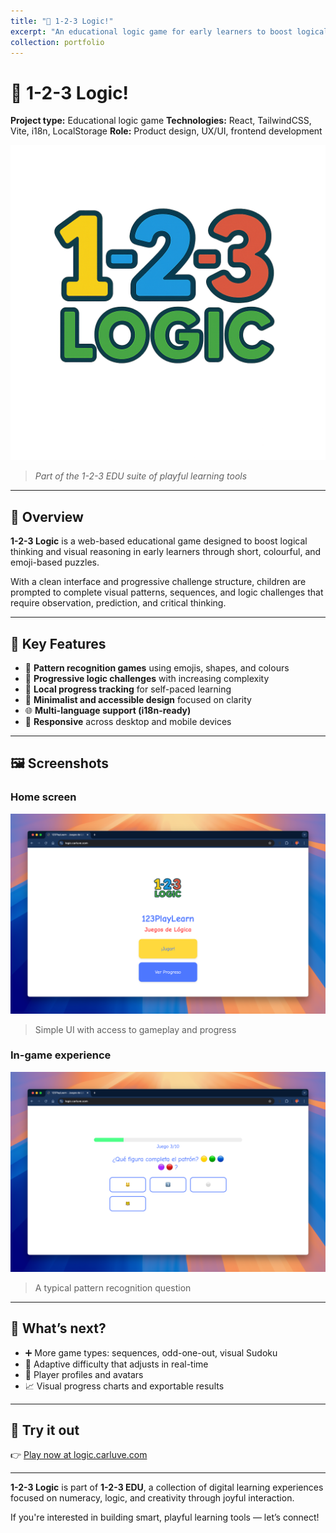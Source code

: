 ```yaml
---
title: "🧠 1-2-3 Logic!"
excerpt: "An educational logic game for early learners to boost logical thinking with visual puzzles.<br/><img src='/images/portfolio/1-2-3-logic-promo.png'>"
collection: portfolio
---
```


# 🧠 1-2-3 Logic!

**Project type:** Educational logic game
**Technologies:** React, TailwindCSS, Vite, i18n, LocalStorage
**Role:** Product design, UX/UI, frontend development

![1-2-3 Logic Logo](/images/portfolio/123logic-logo.png)
> *Part of the 1-2-3 EDU suite of playful learning tools*

---

## 🧠 Overview

**1-2-3 Logic** is a web-based educational game designed to boost logical thinking and visual reasoning in early learners through short, colourful, and emoji-based puzzles.

With a clean interface and progressive challenge structure, children are prompted to complete visual patterns, sequences, and logic challenges that require observation, prediction, and critical thinking.

---

## 🧩 Key Features

- 🧠 **Pattern recognition games** using emojis, shapes, and colours
- 🔄 **Progressive logic challenges** with increasing complexity
- 💾 **Local progress tracking** for self-paced learning
- 🎨 **Minimalist and accessible design** focused on clarity
- 🌐 **Multi-language support (i18n-ready)**
- 📱 **Responsive** across desktop and mobile devices

---

## 🖼 Screenshots

### Home screen
![Home screen](/images/portfolio/202505_logic.png)
> Simple UI with access to gameplay and progress

### In-game experience
![Game screen](/images/portfolio/202505_01logic.png)
> A typical pattern recognition question

---

## 🚀 What’s next?

- ➕ More game types: sequences, odd-one-out, visual Sudoku
- 🧩 Adaptive difficulty that adjusts in real-time
- 🧒 Player profiles and avatars
- 📈 Visual progress charts and exportable results

---

## 🔗 Try it out

👉 [Play now at logic.carluve.com](https://logic.carluve.com)

---

**1-2-3 Logic** is part of **1-2-3 EDU**, a collection of digital learning experiences focused on numeracy, logic, and creativity through joyful interaction.

If you're interested in building smart, playful learning tools — let’s connect!
